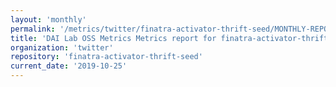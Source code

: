 ```yaml
---
layout: 'monthly'
permalink: '/metrics/twitter/finatra-activator-thrift-seed/MONTHLY-REPORT-2019-10-25/'
title: 'DAI Lab OSS Metrics Metrics report for finatra-activator-thrift-seed | MONTHLY-REPORT-2019-10-25'
organization: 'twitter'
repository: 'finatra-activator-thrift-seed'
current_date: '2019-10-25'
---
```

